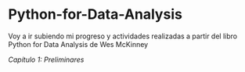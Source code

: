 # Python-for-Data-Analysis
Voy a ir subiendo mi progreso y actividades realizadas a partir del libro Python for Data Analysis de Wes McKinney


*Capítulo 1: Preliminares*
